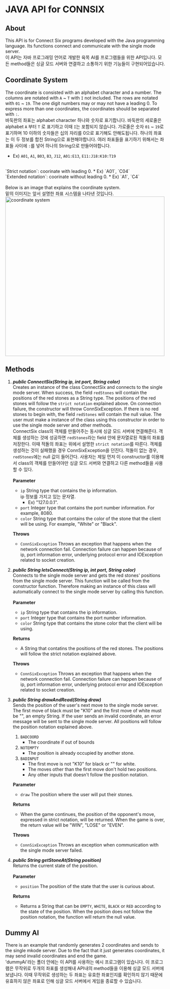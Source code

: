 # JAVA API for CONNSIX

## About
This API is for Connect Six programs developed with the Java programming language. Its functions connect and communicate with the single mode server.
<br>
이 API는 자바 프로그래밍 언어로 개발한 육목 AI를 프로그램들을 위한 API입니다. 모든 method들은 싱글 모드 서버와 연결하고 소통하기 위한 기능들이 구현되어있습니다.

## Coordinate System
The coordinate is consisted with an alphabet character and a number. The columns are notated with `A` ~ `T` with `I` not included. The rows are notated with `01` ~ `19`. The one digit numbers may or may not have a leading 0. To express more than one coordinates, the coordinates should be separated with `:`.
<br>
바둑판의 좌표는 alphabet character 하나와 숫자로 표기합니다. 바둑판의 세로줄은 alphabet `A` 부터 `T` 로 표기하고 이때 `I`는 포함되지 않습니다. 가로줄은 숫자 `01` ~ `19`로 표기하며 10 이하의 숫자들은 십의 자리를 0으로 표기해도 안해도됩니다. 하나의 좌표는 이 두 정보를 합친 String으로 표현해야합니다. 여러 좌표들을 표기하기 위해서는 좌표들 사이에 `:`를 넣어 하나의 String으로 만들어야합니다.
* Ex) `A01`, `A1`, `B03`, `B3`, `J12`, `A01:E13`, `E11:J18:K10:T19`
<br>
`Strict notation`: coorinate with leading 0.
* Ex) `A01`, `C04`
<br>
`Extended notation`: coorinate without leading 0.
* Ex) `A1`, `C4`
<br>
<br>
Below is an image that explains the coordinate system.
<br>
밑의 이미지는 앞서 설명한 좌표 시스템을 나타낸 것입니다.
<br>
<img src="./ConnSix/image/coordinate_system.png" alt="coordinate system" width="500"/>

## Methods
1. ***public ConnectSix(String ip, int port, String color)***   
Creates an instance of the class ConnectSix and connects to the single mode server.
When success, the field `redStones` will contain the positions of the red stones as a String type.
The positions of the red stones will follow the `strict notation` explained above.
On connection failure, the constructor will throw ConnSixException.
If there is no red stones to begin with, the field `redStones` will contain the null value.
The user must make a instance of the class using this constructor in order to use the single mode server and other methods.   
ConnectSix class의 객체를 만들어주는 동시에 싱글 모드 서버에 연결해준다. 객체를 생성하는 것에 성공하면 `redStones`라는 field 안에 문자열로된 적돌의 좌표를 저장한다.
이때 적돌의 좌표는 위에서 설명한 `strict notation`를 따른다. 객체를 생성하는 것이 실패했을 경우 ConnSixException을 던진다.
적돌이 없는 경우, `redStones`에는 null 값이 들어간다.
사용자는 제일 먼저 이 constructor를 이용해서 class의 객체를 만들어야만 싱글 모드 서버와 연결하고 다른 method들을 사용할 수 있다.
<br><br>
__Parameter__
    - `ip` String type that contains the ip information.   
    ip 정보를 가지고 있는 문자열.   
        - Ex) "127.0.0.1".
    - `port` Integer type that contains the port number information. For example, 8080.
    - `color` String type that contains the color of the stone that the client will be using. For example, "White" or "Black".   
       
    __Throws__
    - `ConnSixException` Throws an exception that happens when the network connection fail.
        Connection failure can happen because of ip, port information error, underlying protocol error and IOException related to socket creation.
2. ***public String letsConnect(String ip, int port, String color)***   
Connects to the single mode server and gets the red stones' positions from the single mode server.
This function will be called from the constructor function.
Therefore making an instance of this class will automatically connect to the single mode server by calling this function.
<br><br>
__Parameter__
    - `ip` String type that contains the ip information.
    - `port` Integer type that contains the port number information.
    - `color` String type that contains the stone color that the client will be using.   
       
    __Returns__
    - A String that contatins the positions of the red stones. The positions will follow the strict notation explained above.   
       
    __Throws__
    - `ConnSixException` Throws an exception that happens when the network connection fail.
			Connection failure can happen because of ip, port information error, underlying protocol error and IOException related to socket creation.
3. ***public String drawAndRead(String draw)***   
Sends the position of the user's next move to the single mode server.
The first move of black must be "K10" and the first move of white must be "", an empty String.
If the user sends an invalid coordinate, an error message will be sent to the single mode server.
All positions will follow the position notation explained above.   
    1. `BADCOORD`
        - The coordinate if out of bounds
    2. `NOTEMPTY`
        - The position is already occupied by another stone.
    3. `BADINPUT`
        - The first move is not "K10" for black or "" for white.
        - The moves other than the first move don't hold two positions.
        - Any other inputs that doesn't follow the position notation.   
           
    __Parameter__   
    - `draw` The position where the user will put their stones.   
       
    __Returns__
    - When the game continues, the position of the opponent's move, expressed in strict notation, will be returned.
        When the game is over, the return value will be "WIN", "LOSE" or "EVEN".<br>   
       
    __Throws__
    - `ConnSixException` Throws an exception when communication with the single mode server failed.
4. ***public String getStoneAt(String position)***   
Returns the current state of the position.
<br><br>
__Parameter__
    - `position` The position of the state that the user is curious about.   
       
    __Returns__
    - Returns a String that can be `EMPTY`, `WHITE`, `BLACK` or `RED` according to the state of the position.
        When the position does not follow the position notation, the function will return the null value.

## Dummy AI
There is an example that randomly generates 2 coordinates and sends to the single mkode server. Due to the fact that it just generates coordinates, it may send invalid coordinates and end the game.
<br>
'dummyAi'라는 폴더 안에는 이 API를 사용하는 예시 프로그램이 있습니다. 이 프로그램은 무작위로 두개의 좌표를 생성해내 API내의 method들을 이용해 싱글 모드 서버에 보냅니다. 이때 무작위로 생성하는 두 좌표는 유효한 좌표인지를 확인하지 않기 때문에 유효하지 않은 좌표로 인해 싱글 모드 서버에서 게임을 종료할 수 있습니다.

